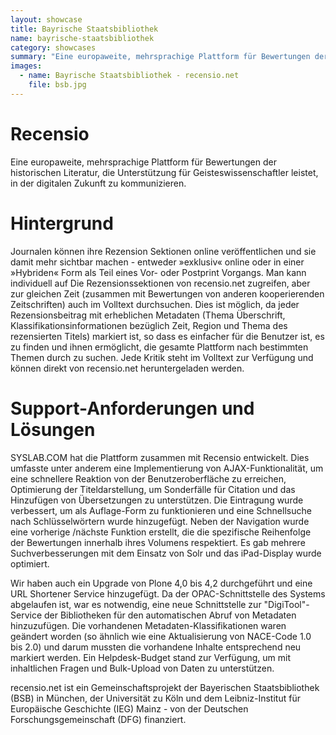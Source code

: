 ```yaml
---
layout: showcase
title: Bayrische Staatsbibliothek
name: bayrische-staatsbibliothek
category: showcases
summary: "Eine europaweite, mehrsprachige Plattform für Bewertungen der historischen Literatur, die Unterstützung für Geisteswissenschaftler leistet, in der digitalen Zukunft zu kommunizieren. (unterstützt von DFG, dem Bayerischen Staatsbibliothek, dem Leibniz-Institut für Europäische Geschichte (IEG) Mainz und der Universität zu Köln."
images:
  - name: Bayrische Staatsbibliothek - recensio.net
    file: bsb.jpg
---
```



# Recensio 
Eine europaweite, mehrsprachige Plattform für Bewertungen der historischen Literatur, die Unterstützung für Geisteswissenschaftler leistet, in der digitalen Zukunft zu kommunizieren.


# Hintergrund
Journalen können ihre Rezension Sektionen online veröffentlichen und sie damit mehr sichtbar machen - entweder »exklusiv« online oder in einer »Hybriden« Form als Teil eines Vor- oder Postprint Vorgangs. Man kann individuell auf Die Rezensionssektionen von recensio.net zugreifen, aber zur gleichen Zeit (zusammen mit Bewertungen von anderen kooperierenden Zeitschriften) auch im Volltext durchsuchen. Dies ist möglich, da jeder Rezensionsbeitrag mit erheblichen Metadaten (Thema Überschrift, Klassifikationsinformationen bezüglich Zeit, Region und Thema des rezensierten Titels) markiert ist, so dass es einfacher für die Benutzer ist, es zu finden und ihnen ermöglicht, die gesamte Plattform nach bestimmten Themen durch zu suchen. Jede Kritik steht im Volltext zur Verfügung und können direkt von recensio.net heruntergeladen werden.

# Support-Anforderungen und Lösungen
SYSLAB.COM hat die Plattform zusammen mit Recensio entwickelt. Dies umfasste unter anderem eine Implementierung von AJAX-Funktionalität, um eine schnellere Reaktion von der Benutzeroberfläche zu erreichen, Optimierung der Titeldarstellung, um Sonderfälle für Citation und das Hinzufügen von Übersetzungen zu unterstützen. Die Eintragung wurde verbessert, um als Auflage-Form zu funktionieren und eine Schnellsuche nach Schlüsselwörtern wurde hinzugefügt. Neben der Navigation wurde eine vorherige /nächste Funktion erstellt, die die spezifische Reihenfolge der Bewertungen innerhalb ihres Volumens respektiert. Es gab mehrere Suchverbesserungen mit dem Einsatz von Solr und das iPad-Display wurde optimiert.

Wir haben auch ein Upgrade von Plone 4,0 bis 4,2 durchgeführt und eine URL Shortener Service hinzugefügt. Da der OPAC-Schnittstelle des Systems abgelaufen ist, war es notwendig, eine neue Schnittstelle zur "DigiTool"-Service der Bibliotheken für den automatischen Abruf von Metadaten hinzuzufügen. Die vorhandenen Metadaten-Klassifikationen waren geändert worden (so ähnlich wie eine Aktualisierung von NACE-Code 1.0 bis 2.0) und darum mussten die vorhandene Inhalte entsprechend neu markiert werden. Ein Helpdesk-Budget stand zur Verfügung, um mit inhaltlichen Fragen und Bulk-Upload von Daten zu unterstützen.

recensio.net ist ein Gemeinschaftsprojekt der Bayerischen Staatsbibliothek (BSB) in München, der Universität zu Köln und dem Leibniz-Institut für Europäische Geschichte (IEG) Mainz - von der Deutschen Forschungsgemeinschaft (DFG) finanziert.
